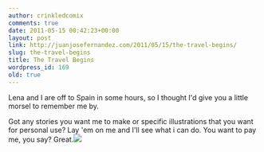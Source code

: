 ```yaml
---
author: crinkledcomix
comments: true
date: 2011-05-15 00:42:23+00:00
layout: post
link: http://juanjosefernandez.com/2011/05/15/the-travel-begins/
slug: the-travel-begins
title: The Travel Begins
wordpress_id: 169
old: true
---
```


Lena and I are off to Spain in some hours, so I thought I'd give you a little morsel to remember me by.

Got any stories you want me to make or specific illustrations that you want for personal use? Lay 'em on me and I'll see what i can do. You want to pay me, you say? Great.[![](http://fernandezjuanjose.files.wordpress.com/2011/05/juandata014.jpg)](http://fernandezjuanjose.files.wordpress.com/2011/05/juandata014.jpg)
